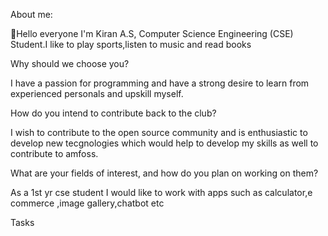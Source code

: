 About me:

👋Hello everyone
I'm Kiran A.S, Computer Science Engineering (CSE) Student.I like to play sports,listen to music and read books

Why should we choose you?

I have a passion for programming and have a strong desire to learn from experienced personals and upskill myself.

How do you intend to contribute back to the club?

I wish to contribute to the open source community and is enthusiastic to develop new tecgnologies which would help to develop my skills as well to contribute to amfoss.

What are your fields of interest, and how do you plan on working on them?

As a 1st yr cse student  I would like to work  with  apps such as calculator,e commerce ,image gallery,chatbot etc

Tasks 
